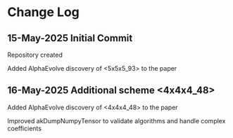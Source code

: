 
# Change Log

## 15-May-2025 Initial Commit

Repository created

Added AlphaEvolve discovery of <5x5x5_93> to the paper

## 16-May-2025 Additional scheme <4x4x4_48>

Added AlphaEvolve discovery of <4x4x4_48> to the paper

Improved akDumpNumpyTensor to validate algorithms and handle complex coefficients


